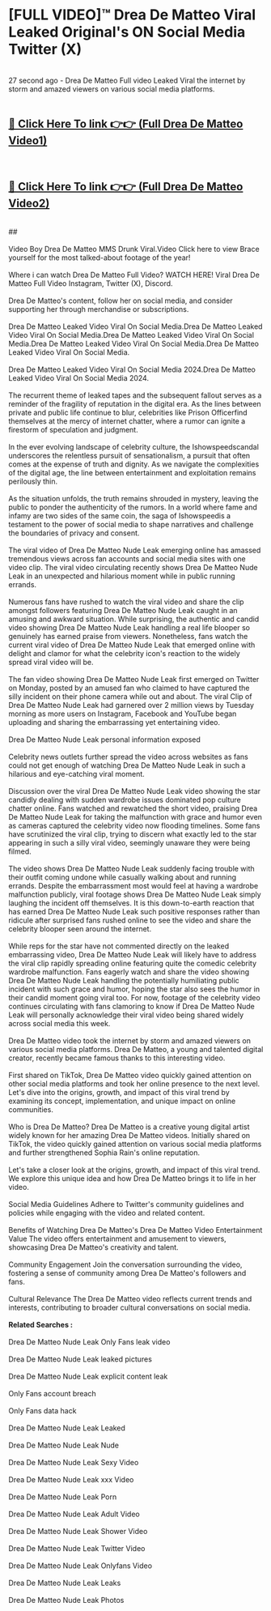 # [FULL VIDEO]™ Drea De Matteo Viral Leaked Original's ON Social Media Twitter (X) <br>
<br>
27 second ago - Drea De Matteo Full video Leaked Viral the internet by storm and amazed viewers on various social media platforms.<br>

 <br>

##  <a href="https://play.123hd.live?title=Full Drea_De_Matteo&ref=git">🔴 Click Here To link 👉👉 (Full Drea De Matteo Video1)</a><br>
  <br>

##  <a href="https://play.123hd.live?title=Full Drea_De_Matteo&ref=git">🔴 Click Here To link 👉👉 (Full Drea De Matteo Video2)</a><br>
  <br>
  ##


  <br>

  <br>
Video Boy Drea De Matteo MMS Drunk Viral.Video Click here to view Brace yourself for the most talked-about footage of the year!
<br><br>
Where i can watch Drea De Matteo Full Video? WATCH HERE! Viral Drea De Matteo Full Video Instagram, Twitter (X), Discord.
<br><br>
Drea De Matteo's content, follow her on social media, and consider supporting her through merchandise or subscriptions.
<br><br>
Drea De Matteo Leaked Video Viral On Social Media.Drea De Matteo Leaked Video Viral On Social Media.Drea De Matteo Leaked Video Viral On Social Media.Drea De Matteo Leaked Video Viral On Social Media.Drea De Matteo Leaked Video Viral On Social Media.
<br><br>
Drea De Matteo Leaked Video Viral On Social Media 2024.Drea De Matteo Leaked Video Viral On Social Media 2024.
<br><br>
The recurrent theme of leaked tapes and the subsequent fallout serves as a reminder of the fragility of reputation in the digital era. As the lines between private and public life continue to blur, celebrities like Prison Officerfind themselves at the mercy of internet chatter, where a rumor can ignite a firestorm of speculation and judgment.
<br><br>
In the ever evolving landscape of celebrity culture, the Ishowspeedscandal underscores the relentless pursuit of sensationalism, a pursuit that often comes at the expense of truth and dignity. As we navigate the complexities of the digital age, the line between entertainment and exploitation remains perilously thin.
<br><br>
As the situation unfolds, the truth remains shrouded in mystery, leaving the public to ponder the authenticity of the rumors. In a world where fame and infamy are two sides of the same coin, the saga of Ishowspeedis a testament to the power of social media to shape narratives and challenge the boundaries of privacy and consent.
<br><br>
The viral video of Drea De Matteo Nude Leak emerging online has amassed tremendous views across fan accounts and social media sites with one video clip. The viral video circulating recently shows Drea De Matteo Nude Leak in an unexpected and hilarious moment while in public running errands.
<br><br>
Numerous fans have rushed to watch the viral video and share the clip amongst followers featuring Drea De Matteo Nude Leak caught in an amusing and awkward situation. While surprising, the authentic and candid video showing Drea De Matteo Nude Leak handling a real life blooper so genuinely has earned praise from viewers. Nonetheless, fans watch the current viral video of Drea De Matteo Nude Leak that emerged online with delight and clamor for what the celebrity icon's reaction to the widely spread viral video will be.
<br><br>
The fan video showing Drea De Matteo Nude Leak first emerged on Twitter on Monday, posted by an amused fan who claimed to have captured the silly incident on their phone camera while out and about. The viral Clip of Drea De Matteo Nude Leak had garnered over 2 million views by Tuesday morning as more users on Instagram, Facebook and YouTube began uploading and sharing the embarrassing yet entertaining video.
<br><br>
Drea De Matteo Nude Leak personal information exposed
<br><br>
Celebrity news outlets further spread the video across websites as fans could not get enough of watching Drea De Matteo Nude Leak in such a hilarious and eye-catching viral moment.
<br><br>
Discussion over the viral Drea De Matteo Nude Leak video showing the star candidly dealing with sudden wardrobe issues dominated pop culture chatter online. Fans watched and rewatched the short video, praising Drea De Matteo Nude Leak for taking the malfunction with grace and humor even as cameras captured the celebrity video now flooding timelines. Some fans have scrutinized the viral clip, trying to discern what exactly led to the star appearing in such a silly viral video, seemingly unaware they were being filmed.
<br><br>
The video shows Drea De Matteo Nude Leak suddenly facing trouble with their outfit coming undone while casually walking about and running errands. Despite the embarrassment most would feel at having a wardrobe malfunction publicly, viral footage shows Drea De Matteo Nude Leak simply laughing the incident off themselves. It is this down-to-earth reaction that has earned Drea De Matteo Nude Leak such positive responses rather than ridicule after surprised fans rushed online to see the video and share the celebrity blooper seen around the internet.
<br><br>
While reps for the star have not commented directly on the leaked embarrassing video, Drea De Matteo Nude Leak will likely have to address the viral clip rapidly spreading online featuring quite the comedic celebrity wardrobe malfunction. Fans eagerly watch and share the video showing Drea De Matteo Nude Leak handling the potentially humiliating public incident with such grace and humor, hoping the star also sees the humor in their candid moment going viral too. For now, footage of the celebrity video continues circulating with fans clamoring to know if Drea De Matteo Nude Leak will personally acknowledge their viral video being shared widely across social media this week.
<br><br>
Drea De Matteo video took the internet by storm and amazed viewers on various social media platforms. Drea De Matteo, a young and talented digital creator, recently became famous thanks to this interesting video.
<br><br>
First shared on TikTok, Drea De Matteo video quickly gained attention on other social media platforms and took her online presence to the next level. Let's dive into the origins, growth, and impact of this viral trend by examining its concept, implementation, and unique impact on online communities.
<br><br>
Who is Drea De Matteo? Drea De Matteo is a creative young digital artist widely known for her amazing Drea De Matteo videos. Initially shared on TikTok, the video quickly gained attention on various social media platforms and further strengthened Sophia Rain's online reputation.
<br><br>
Let's take a closer look at the origins, growth, and impact of this viral trend. We explore this unique idea and how Drea De Matteo brings it to life in her video.
<br><br>
Social Media Guidelines Adhere to Twitter's community guidelines and policies while engaging with the video and related content.
<br><br>
Benefits of Watching Drea De Matteo's Drea De Matteo Video Entertainment Value The video offers entertainment and amusement to viewers, showcasing Drea De Matteo's creativity and talent.
<br><br>
Community Engagement Join the conversation surrounding the video, fostering a sense of community among Drea De Matteo's followers and fans.
<br><br>
Cultural Relevance The Drea De Matteo video reflects current trends and interests, contributing to broader cultural conversations on social media.
<br><br>
<strong>Related Searches :</strong>
<br><br>
Drea De Matteo Nude Leak Only Fans leak video
<br><br>
Drea De Matteo Nude Leak leaked pictures
<br><br>
Drea De Matteo Nude Leak explicit content leak
<br><br>
Only Fans account breach
<br><br>
Only Fans data hack
<br><br>
Drea De Matteo Nude Leak Leaked
<br><br>
Drea De Matteo Nude Leak Nude
<br><br>
Drea De Matteo Nude Leak Sexy Video
<br><br>
Drea De Matteo Nude Leak xxx Video
<br><br>
Drea De Matteo Nude Leak Porn
<br><br>
Drea De Matteo Nude Leak Adult Video
<br><br>
Drea De Matteo Nude Leak Shower Video
<br><br>
Drea De Matteo Nude Leak Twitter Video
<br><br>
Drea De Matteo Nude Leak Onlyfans Video
<br><br>
Drea De Matteo Nude Leak Leaks
<br><br>
Drea De Matteo Nude Leak Photos